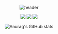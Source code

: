 <div align="center"> 

![header](https://capsule-render.vercel.app/api?type=waving&color=48D1CC&text=Annyeonghaseyo!%20&fontSize=50&animation=fadeIn&desc=asthyeon's%20github&descSize=30&descAlign=70&descAlignY=80&descSize=10)
  
<img src="https://img.shields.io/badge/python-007396?style=for-the-badge&logo=Python&logoColor=white">
<img src="https://img.shields.io/badge/github-181717?style=for-the-badge&logo=github&logoColor=white">
<img src="https://img.shields.io/badge/VSCode-007ACC?style=for-the-badge&logo=VisualStudioCode&logoColor=white">
  
![Anurag's GitHub stats](https://github-readme-stats.vercel.app/api?username=asthyeon&show_icons=true&theme=gotham)
